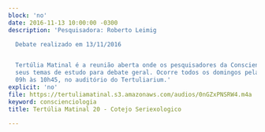 ```yaml
---
block: 'no'
date: 2016-11-13 10:00:00 -0300
description: 'Pesquisadora: Roberto Leimig

  Debate realizado em 13/11/2016


  Tertúlia Matinal é a reunião aberta onde os pesquisadores da Conscienciologia apresentam
  seus temas de estudo para debate geral. Ocorre todos os domingos pela manhã, das
  09h às 10h45, no auditório do Tertuliarium.'
explicit: 'no'
file: https://tertuliamatinal.s3.amazonaws.com/audios/0nGZxPNSRW4.m4a
keyword: conscienciologia
title: Tertúlia Matinal 20 - Cotejo Seriexologico

---
```

